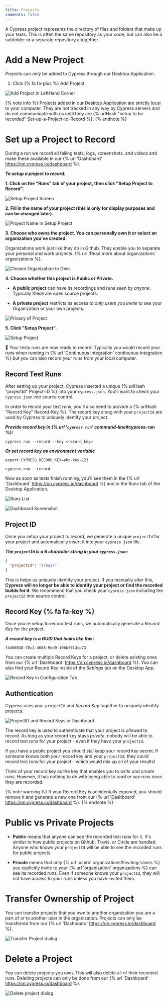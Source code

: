 ```yaml
---
title: Projects
comments: false
---
```


A Cypress project represents the directory of files and folders that make up your tests. This is often the same repository as your code, but can also be a subfolder or a separate repository altogether.

# Add a New Project

Projects can *only* be added to Cypress through our Desktop Application.

1. Click {% fa fa-plus %} Add Project.

![Add Project in LeftHand Corner](/img/dashboard/add-project-in-desktop-gui.png)

{% note info  %}
Projects added in our Desktop Application are strictly local to your computer. They are not tracked in any way by Cypress servers and do not communicate with us until they are {% urlHash "setup to be recorded" Set-up-a-Project-to-Record %}.
{% endnote %}

# Set up a Project to Record

During a run we record all failing tests, logs, screenshots, and videos and make these available in our {% url 'Dashboard' https://on.cypress.io/dashboard %}.

***To setup a project to record:***

**1. Click on the "Runs" tab of your project, then click "Setup Project to Record".**

![Setup Project Screen](/img/dashboard/setup-project-to-record-in-desktop-gui.png)

**2. Fill in the name of your project (this is only for display purposes and can be changed later).**

![Project Name in Setup Project](/img/dashboard/fill-in-project-name-to-setup-project-to-record.png)

**3. Choose who owns the project. You can personally own it or select an organization you've created.**

Organizations work just like they do in Github. They enable you to separate your personal and work projects. {% url 'Read more about organizations' organizations %}.

![Chosen Organization to Own](/img/dashboard/select-organization-who-should-own-project.png)

**4. Choose whether this project is Public or Private.**

- **A public project** can have its recordings and runs seen by *anyone*. Typically these are open source projects.

- **A private project** restricts its access to *only users you invite* to see your Organization or your own projects.

![Privacy of Project](c/img/dashboard/hoose-privacy-of-recorded-project.png)

**5. Click "Setup Project".**

![Setup Project](/img/dashboard/after-setting-up-project-to-record-screen.png)

🎉 Your tests runs are now ready to record! Typically you would record your runs when running in {% url 'Continuous Integration' continuous-integration %} but you can also record your runs from your local computer.

## Record Test Runs

After setting up your project, Cypress inserted a unique {% urlHash "projectId" Project-ID %} into your `cypress.json`. You'll want to check your `cypress.json` into source control.

In order to record your test runs, you'll also need to provide a {% urlHash "Record Key" Record-Key %}. The record key along with your `projectId` are used by Cypress to uniquely identify your project.

***Provide record key in {% url '`cypress run`' command-line#cypress-run %}:***

```shell
cypress run --record --key <record_key>
```

***Or set record key as environment variable***

```shell
export CYPRESS_RECORD_KEY=abc-key-123
```

```shell
cypress run --record
```

Now as soon as tests finish running, you'll see them in the {% url 'Dashboard' https://on.cypress.io/dashboard %} and in the Runs tab of the Desktop Application.

![Runs List](/img/dashboard/runs-list-in-desktop-gui.png)

![Dashboard Screenshot](/img/dashboard/dashboard-runs-list.png)

## Project ID

Once you setup your project to record, we generate a unique `projectId` for your project and automatically insert it into your `cypress.json` file.

***The `projectId` is a 6 character string in your `cypress.json`:***

```json
{
  "projectId": "a7bq2k"
}
```

This is helps us uniquely identify your project. If you manually alter this, **Cypress will no longer be able to identify your project or find the recorded builds for it**. We recommend that you check your `cypress.json` including the `projectId` into source control.

## Record Key {% fa fa-key %}

Once you're setup to record test runs, we automatically generate a *Record Key* for the project.

***A record key is a GUID that looks like this:***

```text
f4466038-70c2-4688-9ed9-106bf013cd73
```

You can create multiple Record Keys for a project, or delete existing ones from our {% url 'Dashboard' https://on.cypress.io/dashboard %}. You can also find your Record Key inside of the *Settings* tab on the Desktop App.

![Record Key in Configuration Tab](/img/dashboard/record-key-shown-in-desktop-gui-configuration.png)

## Authentication

Cypress uses your `projectId` and *Record Key* together to uniquely identify projects.

![ProjectID and Record Keys in Dashboard](/img/dashboard/project-id-and-record-key-shown-in-dashboard.png)

The record key is used to authenticate that your project is *allowed* to record. As long as your record key stays *private*, nobody will be able to record test runs for your project - even if they have your `projectId`.

If you have a public project you should *still* keep your record key secret. If someone knows both your record key and your `projectId`, they could record test runs for your project - which would mix up all of your results!

Think of your record key as the key that enables you to *write and create* runs. However, it has nothing to do with being able to *read or see* runs once they are recorded.

{% note warning  %}
If your Record Key is accidentally exposed, you should remove it and generate a new one from our {% url 'Dashboard' https://on.cypress.io/dashboard %}.
{% endnote %}

# Public vs Private Projects

- **Public** means that anyone can see the recorded test runs for it. It's similar to how public projects on Github, Travis, or Circle are handled. Anyone who knows your `projectId` will be able to see the recorded runs for public projects.

- **Private** means that only {% url 'users' organizations#Inviting-Users %} you explicitly invite to your {% url 'organization' organizations %} can see its recorded runs. Even if someone knows your `projectId`, they will not have access to your runs unless you have invited them.

# Transfer Ownership of Project

You can transfer projects that you own to another organization you are a part of or to another user in the organization. Projects can only be transferred from our {% url 'Dashboard' https://on.cypress.io/dashboard %}.

![Transfer Project dialog](/img/dashboard/transfer-ownership-of-project-dialog.png)

# Delete a Project

You can delete projects you own. This will also delete all of their recorded runs. Deleting projects can only be done from our {% url 'Dashboard' https://on.cypress.io/dashboard %}.

![Delete project dialog](/img/dashboard/remove-project-dialog.png)
